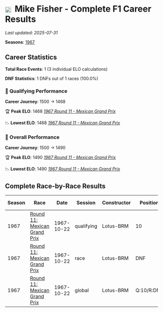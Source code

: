 # <img src="https://upload.wikimedia.org/wikipedia/commons/a/a4/Flag_of_the_United_States.svg" alt="United States" width="20" height="auto" style="vertical-align: middle; margin-right: 5px;" onerror="this.outerHTML='🇺🇸'; this.style.marginRight='5px';"/> Mike Fisher - Complete F1 Career Results

*Last updated: 2025-07-31*

**Seasons**: [1967](../seasons/1967-season-report)

## Career Statistics

**Total Race Events**: 1 (3 individual ELO calculations)

**DNF Statistics**: 1 DNFs out of 1 races (100.0%)

### 🏁 Qualifying Performance
**Career Journey**: 1500 → 1468

🏆 **Peak ELO**: 1468
   *[1967 Round 11 - Mexican Grand Prix](../seasons/1967-season-report#round-11-mexican-grand-prix)*

📉 **Lowest ELO**: 1468
   *[1967 Round 11 - Mexican Grand Prix](../seasons/1967-season-report#round-11-mexican-grand-prix)*

### 🌟 Overall Performance
**Career Journey**: 1500 → 1490

🏆 **Peak ELO**: 1490
   *[1967 Round 11 - Mexican Grand Prix](../seasons/1967-season-report#round-11-mexican-grand-prix)*

📉 **Lowest ELO**: 1490
   *[1967 Round 11 - Mexican Grand Prix](../seasons/1967-season-report#round-11-mexican-grand-prix)*


## Complete Race-by-Race Results

| Season | Race | Date | Session | Constructor | Position | Starting ELO | ELO Change | Final ELO | Teammate |
|--------|------|------|---------|-------------|----------|--------------|------------|-----------|----------|
| 1967 | [Round 11: Mexican Grand Prix](../seasons/1967-season-report#round-11-mexican-grand-prix) | 1967-10-22 | qualifying | Lotus-BRM | 10 | 1500 | -32 | 1468 | <img src="https://upload.wikimedia.org/wikipedia/commons/f/fc/Flag_of_Mexico.svg" alt="Mexico" width="20" height="auto" style="vertical-align: middle; margin-right: 5px;" onerror="this.outerHTML='🇲🇽'; this.style.marginRight='5px';"/> Moisés Solana |
| 1967 | [Round 11: Mexican Grand Prix](../seasons/1967-season-report#round-11-mexican-grand-prix) | 1967-10-22 | race | Lotus-BRM | DNF | 1500 | N/A | 1500 | <img src="https://upload.wikimedia.org/wikipedia/commons/f/fc/Flag_of_Mexico.svg" alt="Mexico" width="20" height="auto" style="vertical-align: middle; margin-right: 5px;" onerror="this.outerHTML='🇲🇽'; this.style.marginRight='5px';"/> Moisés Solana |
| 1967 | [Round 11: Mexican Grand Prix](../seasons/1967-season-report#round-11-mexican-grand-prix) | 1967-10-22 | global | Lotus-BRM | Q:10/R:DNF | 1500 | -10 | 1490 | <img src="https://upload.wikimedia.org/wikipedia/commons/f/fc/Flag_of_Mexico.svg" alt="Mexico" width="20" height="auto" style="vertical-align: middle; margin-right: 5px;" onerror="this.outerHTML='🇲🇽'; this.style.marginRight='5px';"/> Moisés Solana |

